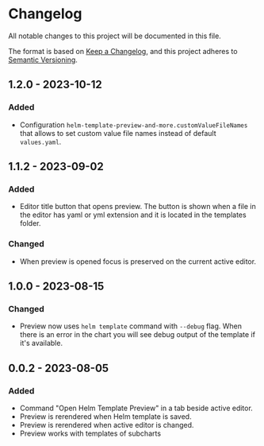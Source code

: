 # Changelog

All notable changes to this project will be documented in this file.

The format is based on [Keep a Changelog](https://keepachangelog.com/en/1.0.0/),
and this project adheres to [Semantic Versioning](https://semver.org/spec/v2.0.0.html).

## 1.2.0 - 2023-10-12

### Added

- Configuration `helm-template-preview-and-more.customValueFileNames` that allows to set custom value file names instead of default `values.yaml`.

## 1.1.2 - 2023-09-02

### Added

- Editor title button that opens preview. The button is shown when a file in the editor has yaml or yml extension and it is located in the templates folder.

### Changed

- When preview is opened focus is preserved on the current active editor.

## 1.0.0 - 2023-08-15

### Changed

- Preview now uses `helm template` command with `--debug` flag. When there is an error in the chart you will see debug output of the template if it's available.

## 0.0.2 - 2023-08-05

### Added

- Command "Open Helm Template Preview" in a tab beside active editor.
- Preview is rerendered when Helm template is saved.
- Preview is rerendered when active editor is changed.
- Preview works with templates of subcharts
